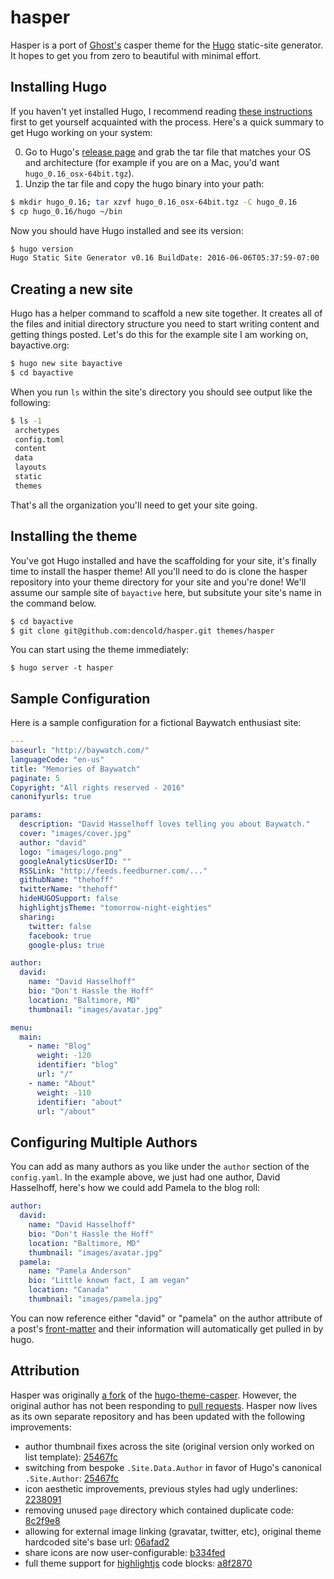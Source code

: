 # hasper

Hasper is a port of [Ghost's](https://ghost.org/) casper theme for the [Hugo](https://gohugo.io) static-site generator. It hopes to get you from zero to beautiful with minimal effort.

## Installing Hugo

If you haven't yet installed Hugo, I recommend reading [these instructions](https://gohugo.io/overview/quickstart/) first to get yourself acquainted with the process. Here's a quick summary to get Hugo working on your system:

0. Go to Hugo's [release page](https://github.com/spf13/hugo/releases) and grab the tar file that matches your OS and architecture (for example if you are on a Mac, you'd want `hugo_0.16_osx-64bit.tgz`).
0. Unzip the tar file and copy the hugo binary into your path:

```bash
$ mkdir hugo_0.16; tar xzvf hugo_0.16_osx-64bit.tgz -C hugo_0.16
$ cp hugo_0.16/hugo ~/bin
```

Now you should have Hugo installed and see its version:

```bash
$ hugo version
Hugo Static Site Generator v0.16 BuildDate: 2016-06-06T05:37:59-07:00
```

## Creating a new site

Hugo has a helper command to scaffold a new site together. It creates all of the files and initial directory structure you need to start writing content and getting things posted. Let's do this for the example site I am working on, bayactive.org:

```bash
$ hugo new site bayactive
$ cd bayactive
```

When you run `ls` within the site's directory you should see output like the following:

```bash
$ ls -1
 archetypes
 config.toml
 content
 data
 layouts
 static
 themes
```

That's all the organization you'll need to get your site going.

## Installing the theme

You've got Hugo installed and have the scaffolding for your site, it's finally time to install the hasper theme! All you'll need to do is clone the hasper repository into your theme directory for your site and you're done! We'll assume our sample site of `bayactive` here, but subsitute your site's name in the command below.

```bash
$ cd bayactive
$ git clone git@github.com:dencold/hasper.git themes/hasper
```

You can start using the theme immediately:

`$ hugo server -t hasper`

## Sample Configuration

Here is a sample configuration for a fictional Baywatch enthusiast site:

```yaml
---
baseurl: "http://baywatch.com/"
languageCode: "en-us"
title: "Memories of Baywatch"
paginate: 5
Copyright: "All rights reserved - 2016"
canonifyurls: true

params:
  description: "David Hasselhoff loves telling you about Baywatch."
  cover: "images/cover.jpg"
  author: "david"
  logo: "images/logo.png"
  googleAnalyticsUserID: ""
  RSSLink: "http://feeds.feedburner.com/..."
  githubName: "thehoff"
  twitterName: "thehoff"
  hideHUGOSupport: false
  highlightjsTheme: "tomorrow-night-eighties"
  sharing:
    twitter: false
    facebook: true
    google-plus: true

author:
  david:
    name: "David Hasselhoff"
    bio: "Don't Hassle the Hoff"
    location: "Baltimore, MD"
    thumbnail: "images/avatar.jpg"

menu:
  main:
    - name: "Blog"
      weight: -120
      identifier: "blog"
      url: "/"
    - name: "About"
      weight: -110
      identifier: "about"
      url: "/about"
```

## Configuring Multiple Authors

You can add as many authors as you like under the `author` section of the `config.yaml`. In the example above, we just had one author, David Hasselhoff, here's how we could add Pamela to the blog roll:

```yaml
author:
  david:
    name: "David Hasselhoff"
    bio: "Don't Hassle the Hoff"
    location: "Baltimore, MD"
    thumbnail: "images/avatar.jpg"
  pamela:
    name: "Pamela Anderson"
    bio: "Little known fact, I am vegan"
    location: "Canada"
    thumbnail: "images/pamela.jpg"
```

You can now reference either "david" or "pamela" on the author attribute of a post's [front-matter](https://gohugo.io/content/front-matter/) and their information will automatically get pulled in by hugo.

## Attribution

Hasper was originally [a fork](https://github.com/dencold/hugo-theme-casper) of the [hugo-theme-casper](https://github.com/vjeantet/hugo-theme-casper). However, the original author has not been responding to [pull requests](https://github.com/vjeantet/hugo-theme-casper/pull/41). Hasper now lives as its own separate repository and has been updated with the following improvements: 

* author thumbnail fixes across the site (original version only worked on list template): [25467fc](https://github.com/dencold/hasper/commit/25467fc92ca611ae7a6d517c16b47cdac0ae9dcb)
* switching from bespoke `.Site.Data.Author` in favor of Hugo's canonical `.Site.Author`: [25467fc](https://github.com/dencold/hasper/commit/25467fc92ca611ae7a6d517c16b47cdac0ae9dcb)
* icon aesthetic improvements, previous styles had ugly underlines: [2238091](https://github.com/dencold/hasper/commit/22380914098cbf0dad119be18d7727521f097a29)
* removing unused `page` directory which contained duplicate code: [8c2f9e8](https://github.com/dencold/hasper/commit/8c2f9e8c5b138d89e1b5e2c39d2d6210c928ad9f)
* allowing for external image linking (gravatar, twitter, etc), original theme hardcoded site's base url: [06afad2](https://github.com/dencold/hasper/commit/06afad23845e6e51c0ac55cef29c2e7caf7878d5)
* share icons are now user-configurable: [b334fed](https://github.com/dencold/hasper/commit/b334fed9c5e88447b98e5908c362f3d165e1ee02)
* full theme support for [highlightjs](https://highlightjs.org/) code blocks: [a8f2870](https://github.com/dencold/hasper/commit/a8f2870b03a5d48075129372ad7f499f0ac4c2d4)


